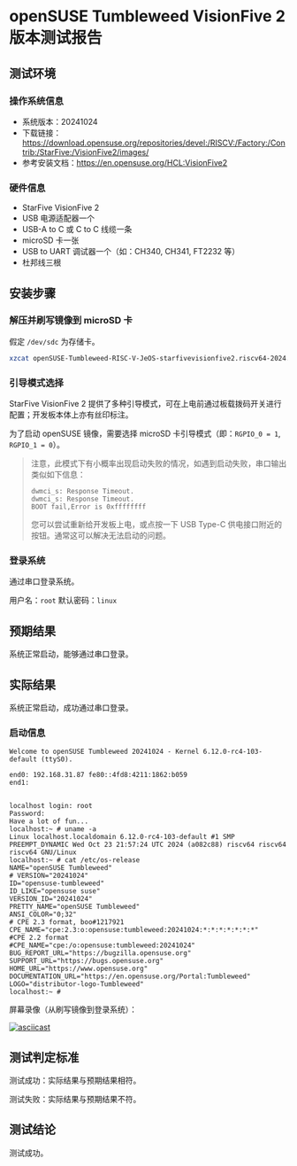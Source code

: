 # openSUSE Tumbleweed VisionFive 2 版本测试报告

## 测试环境

### 操作系统信息

- 系统版本：20241024
- 下载链接：https://download.opensuse.org/repositories/devel:/RISCV:/Factory:/Contrib:/StarFive:/VisionFive2/images/
- 参考安装文档：https://en.opensuse.org/HCL:VisionFive2

### 硬件信息

- StarFive VisionFive 2
- USB 电源适配器一个
- USB-A to C 或 C to C 线缆一条
- microSD 卡一张
- USB to UART 调试器一个（如：CH340, CH341, FT2232 等）
- 杜邦线三根

## 安装步骤

### 解压并刷写镜像到 microSD 卡

假定 `/dev/sdc` 为存储卡。

```bash
xzcat openSUSE-Tumbleweed-RISC-V-JeOS-starfivevisionfive2.riscv64-2024.10.14-Build1.20.raw.xz | sudo dd of=/dev/sdX iflag=fullblock status=progress bs=4M
```

### 引导模式选择

StarFive VisionFive 2 提供了多种引导模式，可在上电前通过板载拨码开关进行配置；开发板本体上亦有丝印标注。

为了启动 openSUSE 镜像，需要选择 microSD 卡引导模式（即：`RGPIO_0 = 1`, `RGPIO_1 = 0`）。

> 注意，此模式下有小概率出现启动失败的情况，如遇到启动失败，串口输出类似如下信息：
>
>```log
>dwmci_s: Response Timeout.                                                                                            
>dwmci_s: Response Timeout.                                                                                            
>BOOT fail,Error is 0xffffffff
>```
>
> 您可以尝试重新给开发板上电，或点按一下 USB Type-C 供电接口附近的按钮。通常这可以解决无法启动的问题。


### 登录系统

通过串口登录系统。

用户名：`root`
默认密码：`linux`

## 预期结果

系统正常启动，能够通过串口登录。

## 实际结果

系统正常启动，成功通过串口登录。

### 启动信息

```log
Welcome to openSUSE Tumbleweed 20241024 - Kernel 6.12.0-rc4-103-default (ttyS0).

end0: 192.168.31.87 fe80::4fd8:4211:1862:b059
end1:  


localhost login: root
Password: 
Have a lot of fun...
localhost:~ # uname -a
Linux localhost.localdomain 6.12.0-rc4-103-default #1 SMP PREEMPT_DYNAMIC Wed Oct 23 21:57:24 UTC 2024 (a082c88) riscv64 riscv64 riscv64 GNU/Linux
localhost:~ # cat /etc/os-release 
NAME="openSUSE Tumbleweed"
# VERSION="20241024"
ID="opensuse-tumbleweed"
ID_LIKE="opensuse suse"
VERSION_ID="20241024"
PRETTY_NAME="openSUSE Tumbleweed"
ANSI_COLOR="0;32"
# CPE 2.3 format, boo#1217921
CPE_NAME="cpe:2.3:o:opensuse:tumbleweed:20241024:*:*:*:*:*:*:*"
#CPE 2.2 format
#CPE_NAME="cpe:/o:opensuse:tumbleweed:20241024"
BUG_REPORT_URL="https://bugzilla.opensuse.org"
SUPPORT_URL="https://bugs.opensuse.org"
HOME_URL="https://www.opensuse.org"
DOCUMENTATION_URL="https://en.opensuse.org/Portal:Tumbleweed"
LOGO="distributor-logo-Tumbleweed"
localhost:~ # 
```

屏幕录像（从刷写镜像到登录系统）：

[![asciicast](https://asciinema.org/a/z3xt9HGtT5iVtI7tbtQNi9rHf.svg)](https://asciinema.org/a/z3xt9HGtT5iVtI7tbtQNi9rHf)

## 测试判定标准

测试成功：实际结果与预期结果相符。

测试失败：实际结果与预期结果不符。

## 测试结论

测试成功。


